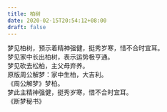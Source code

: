 ```yaml
---
title: 柏树
date: 2020-02-15T20:54:12+08:00
draft: false
---
```


梦见柏树，预示着精神强健，挺秀岁寒，惜不合时宜耳。<br>
梦见家中长出柏树，表示运势极亨通。<br>
梦见砍去松柏，主父母弃养。<br>
原版周公解梦：家中生柏，大吉利。<br>
《周公解梦》梦柏。<br>
梦此主精神强健，挺秀岁寒，惜不合时宜耳。<br>
《断梦秘书》